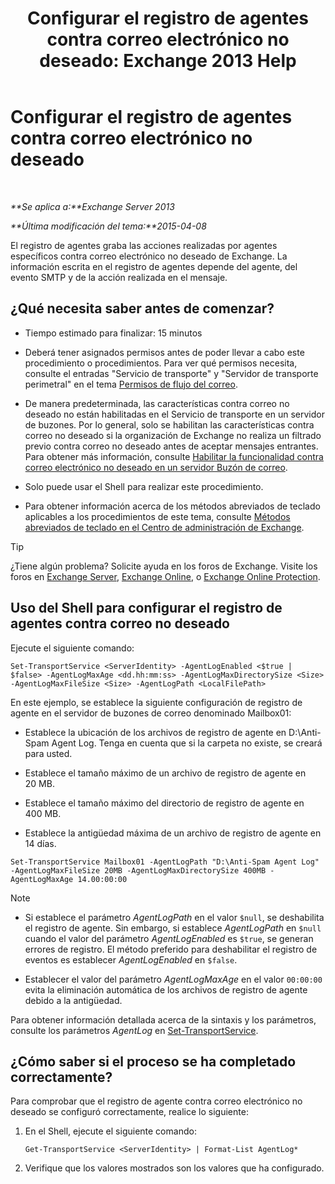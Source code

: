 ﻿---
title: 'Configurar el registro de agentes contra correo electrónico no deseado: Exchange 2013 Help'
TOCTitle: Configurar el registro de agentes contra correo electrónico no deseado
ms:assetid: df157ca3-ad8e-4302-acbc-5fbb8570c21d
ms:mtpsurl: https://technet.microsoft.com/es-es/library/Bb691337(v=EXCHG.150)
ms:contentKeyID: 49895964
ms.date: 04/23/2018
mtps_version: v=EXCHG.150
ms.translationtype: HT
---

# Configurar el registro de agentes contra correo electrónico no deseado

 

_**Se aplica a:**Exchange Server 2013_

_**Última modificación del tema:**2015-04-08_

El registro de agentes graba las acciones realizadas por agentes específicos contra correo electrónico no deseado de Exchange. La información escrita en el registro de agentes depende del agente, del evento SMTP y de la acción realizada en el mensaje.

## ¿Qué necesita saber antes de comenzar?

  - Tiempo estimado para finalizar: 15 minutos

  - Deberá tener asignados permisos antes de poder llevar a cabo este procedimiento o procedimientos. Para ver qué permisos necesita, consulte el entradas "Servicio de transporte" y "Servidor de transporte perimetral" en el tema [Permisos de flujo del correo](mail-flow-permissions-exchange-2013-help.md).

  - De manera predeterminada, las características contra correo no deseado no están habilitadas en el Servicio de transporte en un servidor de buzones. Por lo general, solo se habilitan las características contra correo no deseado si la organización de Exchange no realiza un filtrado previo contra correo no deseado antes de aceptar mensajes entrantes. Para obtener más información, consulte [Habilitar la funcionalidad contra correo electrónico no deseado en un servidor Buzón de correo](enable-anti-spam-functionality-on-mailbox-servers-exchange-2013-help.md).

  - Solo puede usar el Shell para realizar este procedimiento.

  - Para obtener información acerca de los métodos abreviados de teclado aplicables a los procedimientos de este tema, consulte [Métodos abreviados de teclado en el Centro de administración de Exchange](keyboard-shortcuts-in-the-exchange-admin-center-exchange-online-protection-help.md).


> [!TIP]
> ¿Tiene algún problema? Solicite ayuda en los foros de Exchange. Visite los foros en <A href="https://go.microsoft.com/fwlink/p/?linkid=60612">Exchange Server</A>, <A href="https://go.microsoft.com/fwlink/p/?linkid=267542">Exchange Online</A>, o <A href="https://go.microsoft.com/fwlink/p/?linkid=285351">Exchange Online Protection</A>.



## Uso del Shell para configurar el registro de agentes contra correo no deseado

Ejecute el siguiente comando:

    Set-TransportService <ServerIdentity> -AgentLogEnabled <$true | $false> -AgentLogMaxAge <dd.hh:mm:ss> -AgentLogMaxDirectorySize <Size> -AgentLogMaxFileSize <Size> -AgentLogPath <LocalFilePath>

En este ejemplo, se establece la siguiente configuración de registro de agente en el servidor de buzones de correo denominado Mailbox01:

  -  
    Establece la ubicación de los archivos de registro de agente en D:\\Anti-Spam Agent Log. Tenga en cuenta que si la carpeta no existe, se creará para usted.

  -  
    Establece el tamaño máximo de un archivo de registro de agente en 20 MB.

  -  
    Establece el tamaño máximo del directorio de registro de agente en 400 MB.

  -  
    Establece la antigüedad máxima de un archivo de registro de agente en 14 días.

<!-- end list -->

    Set-TransportService Mailbox01 -AgentLogPath "D:\Anti-Spam Agent Log" -AgentLogMaxFileSize 20MB -AgentLogMaxDirectorySize 400MB -AgentLogMaxAge 14.00:00:00


> [!NOTE]
> <UL>
> <LI>
> <P>Si establece el parámetro <EM>AgentLogPath</EM> en el valor <CODE>$null</CODE>, se deshabilita el registro de agente. Sin embargo, si establece <EM>AgentLogPath</EM> en <CODE>$null</CODE> cuando el valor del parámetro <EM>AgentLogEnabled</EM> es <CODE>$true</CODE>, se generan errores de registro. El método preferido para deshabilitar el registro de eventos es establecer <EM>AgentLogEnabled</EM> en <CODE>$false</CODE>.</P>
> <LI>
> <P>Establecer el valor del parámetro <EM>AgentLogMaxAge</EM> en el valor <CODE>00:00:00</CODE> evita la eliminación automática de los archivos de registro de agente debido a la antigüedad.</P></LI></UL>



Para obtener información detallada acerca de la sintaxis y los parámetros, consulte los parámetros *AgentLog* en [Set-TransportService](https://technet.microsoft.com/es-es/library/jj215682\(v=exchg.150\)).

## ¿Cómo saber si el proceso se ha completado correctamente?

Para comprobar que el registro de agente contra correo electrónico no deseado se configuró correctamente, realice lo siguiente:

1.  En el Shell, ejecute el siguiente comando:
    
        Get-TransportService <ServerIdentity> | Format-List AgentLog*

2.  Verifique que los valores mostrados son los valores que ha configurado.

